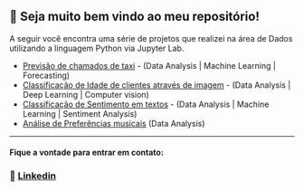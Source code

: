 ## 👻 Seja muito bem vindo ao meu repositório!

A seguir você encontra uma série de projetos que realizei na área de Dados utilizando a linguagem Python via Jupyter Lab.
* [Previsão de chamados de taxi](https://github.com/lucas-mithidieri/projetos/blob/main/cab_orders_forecasting.ipynb) - (Data Analysis | Machine Learning | Forecasting)
*  [Classificação de Idade de clientes através de imagem](https://github.com/lucas-mithidieri/projetos/blob/main/image_classification_age_app.ipynb)  - (Data Analysis | Deep Learning | Computer vision)
*  [Classificação de Sentimento em textos](https://github.com/lucas-mithidieri/projetos/blob/main/sentiment_analysis_movies.ipynb) - (Data Analysis | Machine Learning | Sentiment Analysis)
*  [Análise de Preferências musicais](https://github.com/lucas-mithidieri/projetos/blob/main/music_preferences_analysis.ipynb) (Data Analysis)
___
#### Fique a vontade para entrar em contato:
 ### 📧 [Linkedin](https://www.linkedin.com/in/lucas-mithidieri-pires/)

